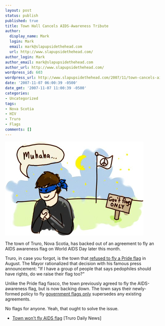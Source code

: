 ```yaml
---
layout: post
status: publish
published: true
title: Town Hall Cancels AIDS-Awareness Tribute
author:
  display_name: Mark
  login: Mark
  email: mark@slapupsidethehead.com
  url: http://www.slapupsidethehead.com/
author_login: Mark
author_email: mark@slapupsidethehead.com
author_url: http://www.slapupsidethehead.com/
wordpress_id: 603
wordpress_url: http://www.slapupsidethehead.com/2007/11/town-cancels-aids-tribute/
date: '2007-11-07 06:00:39 -0500'
date_gmt: '2007-11-07 11:00:39 -0500'
categories:
- Uncategorized
tags:
- Nova Scotia
- HIV
- Truro
- Flags
comments: []
---
```

![Truro Ninja](/wp-content/media/2007/11/truro-ninja.jpg)

The town of Truro, Nova Scotia, has backed out of an agreement to fly an AIDS awareness flag on World AIDS Day later this month.

Truro, in case you forgot, is the town that [refused to fly a Pride flag](http://www.slapupsidethehead.com/2007/08/gay-pride-flag/ "That ought to attract some tourists!") in August. The Mayor rationalized that decision with his famous press announcement: "If I have a group of people that says pedophiles should have rights, do we raise their flag too?"

Unlike the Pride flag fiasco, the town previously agreed to fly the AIDS-awareness flag, but is now backing down. The town says their newly-formed policy to fly [government flags only](http://www.slapupsidethehead.com/2007/09/updates-from-the-road/ "No flags for anyone!") supersedes any existing agreements.

No flags for anyone. Yeah, that ought to solve the issue.

- [Town won't fly AIDS flag](http://www.trurodaily.com/index.cfm?sid=77696&sc=68) [Truro Daily News]
